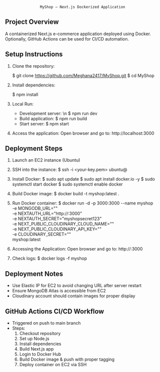 
                    MyShop – Next.js Dockerized Application

Project Overview
----------------
A containerized Next.js e-commerce application deployed using Docker.
Optionally, GitHub Actions can be used for CI/CD automation.

Setup Instructions
------------------
1. Clone the repository:
   
   $ git clone https://github.com/Meghana2417/MyShop.git
   $ cd MyShop

3. Install dependencies:
   
   $ npm install

5. Local Run:
   - Development server:
    \n $ npm run dev
   - Build application:
     $ npm run build
   - Start server:
     $ npm start

6. Access the application:
   Open browser and go to:
   http://localhost:3000

Deployment Steps
----------------
1. Launch an EC2 instance (Ubuntu)
2. SSH into the instance:
   $ ssh -i <your-key.pem> ubuntu@<EC2-IP>

3. Install Docker:
   $ sudo apt update
   $ sudo apt install docker.io -y
   $ sudo systemctl start docker
   $ sudo systemctl enable docker

4. Build Docker image:
   $ docker build -t myshop:latest .

5. Run Docker container:
   $ docker run -d -p 3000:3000 --name myshop \
     -e MONGODB_URL="<your-mongodb-uri>" \
     -e NEXTAUTH_URL="http://<EC2-IP>:3000" \
     -e NEXTAUTH_SECRET="myshopsecret123" \
     -e NEXT_PUBLIC_CLOUDINARY_CLOUD_NAME="<cloud-name>" \
     -e NEXT_PUBLIC_CLOUDINARY_API_KEY="<api-key>" \
     -e CLOUDINARY_SECRET="<cloud-secret>" \
     myshop:latest

6. Accessing the Application:
   Open browser and go to:
   http://<EC2-IP>:3000

7. Check logs:
   $ docker logs -f myshop

Deployment Notes
----------------
- Use Elastic IP for EC2 to avoid changing URL after server restart
- Ensure MongoDB Atlas is accessible from EC2
- Cloudinary account should contain images for proper display

GitHub Actions CI/CD Workflow
-----------------------------
- Triggered on push to main branch
- Steps:
  1. Checkout repository
  2. Set up Node.js
  3. Install dependencies
  4. Build Next.js app
  5. Login to Docker Hub
  6. Build Docker image & push with proper tagging
  7. Deploy container on EC2 via SSH
